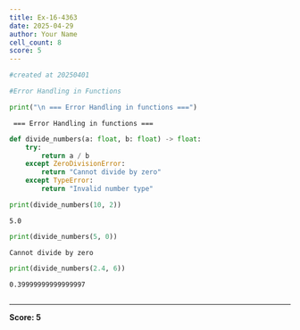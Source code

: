 ```yaml
---
title: Ex-16-4363
date: 2025-04-29
author: Your Name
cell_count: 8
score: 5
---
```


```python
#created at 20250401
```


```python
#Error Handling in Functions
```


```python
print("\n === Error Handling in functions ===")
```

    
     === Error Handling in functions ===



```python
def divide_numbers(a: float, b: float) -> float:
    try:
        return a / b
    except ZeroDivisionError:
        return "Cannot divide by zero"
    except TypeError:
        return "Invalid number type"
```


```python
print(divide_numbers(10, 2))
```

    5.0



```python
print(divide_numbers(5, 0))
```

    Cannot divide by zero



```python
print(divide_numbers(2.4, 6))
```

    0.39999999999999997



```python

```


---
**Score: 5**
